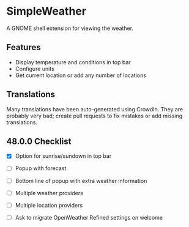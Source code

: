 # SimpleWeather

A GNOME shell extension for viewing the weather.

## Features

- Display temperature and conditions in top bar
- Configure units
- Get current location or add any number of locations

## Translations

Many translations have been auto-generated using CrowdIn.
They are probably very bad; create pull requests to fix mistakes
or add missing translations.

## 48.0.0 Checklist

- [x] Option for sunrise/sundown in top bar
- [ ] Popup with forecast
- [ ] Bottom line of popup with extra weather information
- [ ] Multiple weather providers
- [ ] Multiple location providers
- [ ] Ask to migrate OpenWeather Refined settings on welcome

